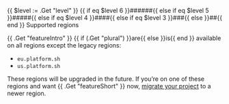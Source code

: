 {{ $level := .Get "level" }}
{{ if eq $level 6 }}######{{ else if eq $level 5 }}#####{{ else if eq $level 4 }}####{{ else if eq $level 3 }}###{{ else }}##{{ end }} Supported regions

{{ .Get "featureIntro" }} {{ if (.Get "plural") }}are{{ else }}is{{ end }} available on all regions except the legacy regions:

* `eu.platform.sh`
* `us.platform.sh`

These regions will be upgraded in the future.
If you’re on one of these regions and want {{ .Get "featureShort" }} now,
[migrate your project](/projects/region-migration.md) to a newer region.
